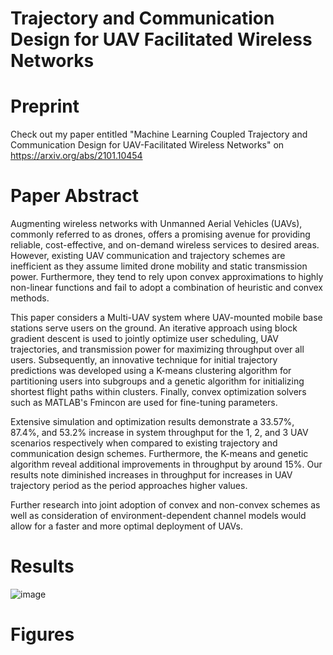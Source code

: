 # Trajectory and Communication Design for UAV Facilitated Wireless Networks

# Preprint
Check out my paper entitled "Machine Learning Coupled Trajectory and Communication Design for UAV-Facilitated Wireless Networks" on https://arxiv.org/abs/2101.10454

# Paper Abstract
Augmenting wireless networks with Unmanned Aerial Vehicles (UAVs), commonly referred to as drones, offers a promising avenue for providing reliable, cost-effective, and on-demand wireless services to desired areas. However, existing UAV communication and trajectory schemes are inefficient as they assume limited drone mobility and static transmission power. Furthermore, they tend to rely upon convex approximations to highly non-linear functions and fail to adopt a combination of heuristic and convex methods. 

This paper considers a Multi-UAV system where UAV-mounted mobile base stations serve users on the ground. An iterative approach using block gradient descent is used to jointly optimize user scheduling, UAV trajectories, and transmission power for maximizing throughput over all users. Subsequently, an innovative technique for initial trajectory predictions was developed using a K-means clustering algorithm for partitioning users into subgroups and a genetic algorithm for initializing shortest flight paths within clusters. Finally, convex optimization solvers such as MATLAB's Fmincon are used for fine-tuning parameters. 

Extensive simulation and optimization results demonstrate a 33.57%, 87.4%, and 53.2% increase in system throughput for the 1, 2, and 3 UAV scenarios respectively when compared to existing trajectory and communication design schemes. Furthermore, the K-means and genetic algorithm reveal additional improvements in throughput by around 15%. Our results note diminished increases in throughput for increases in UAV trajectory period as the period approaches higher values. 

Further research into joint adoption of convex and non-convex schemes as well as consideration of environment-dependent channel models would allow for a faster and more optimal deployment of UAVs.

# Results
![image](https://user-images.githubusercontent.com/41270824/130836151-0f3c7fff-b407-4bc5-9b36-900d9411ebac.png)





# Figures



